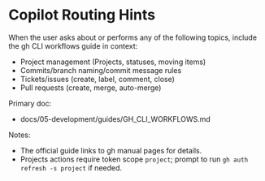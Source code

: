 # Copilot Routing Hints

When the user asks about or performs any of the following topics, include the gh CLI workflows guide in context:

- Project management (Projects, statuses, moving items)
- Commits/branch naming/commit message rules
- Tickets/issues (create, label, comment, close)
- Pull requests (create, merge, auto-merge)

Primary doc:

- docs/05-development/guides/GH_CLI_WORKFLOWS.md

Notes:

- The official guide links to gh manual pages for details.
- Projects actions require token scope `project`; prompt to run `gh auth refresh -s project` if needed.
